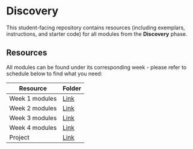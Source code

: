 # Discovery

This student-facing repository contains resources (including exemplars, instructions, and starter code) for all modules from the **Discovery** phase.

## Resources

All modules can be found under its corresponding week - please refer to schedule below to find what you need: 

| Resource | Folder |
| --- | --- |
| Week 1 modules | [Link](./week-1) |
| Week 2 modules | [Link](./week-2) |
| Week 3 modules | [Link](./week-3) |
| Week 4 modules | [Link](./week-4) |
| Project | [Link](./project) |
